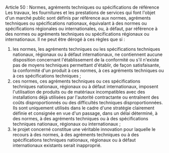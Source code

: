 Article 50 : Normes, agréments techniques ou spécifications de
référence
Les travaux, les fournitures et les prestations de services qui font
l'objet d'un marché public sont définis par référence aux normes,
agréments techniques ou spécifications nationaux, équivalant à des
normes ou spécifications régionales ou internationales, ou, à défaut,
par référence à des normes ou agréments techniques ou spécifications
régionaux ou internationaux.
Il ne peut être dérogé à ces règles que si :
1.  les normes, les agréments techniques ou les spécifications
techniques nationaux, régionaux ou à défaut internationaux, ne
contiennent aucune disposition concernant l'établissement de la
conformité ou s'il n'existe pas de moyens techniques permettant
d'établir, de façon satisfaisante, la conformité d'un produit à ces
normes, à ces agréments techniques ou à ces spécifications
techniques ;
2.  ces normes, ces agréments techniques ou ces spécifications
techniques nationaux, régionaux ou à défaut internationaux, imposent
l'utilisation de produits ou de matériaux incompatibles avec des
installations déjà utilisées par l'autorité contractante ou
entraînent des coûts disproportionnés ou des difficultés techniques
disproportionnées. Ils sont uniquement utilisés dans le cadre d'une
stratégie clairement définie et consignée en vue d'un passage, dans
un délai déterminé, à des normes, à des agréments techniques ou à
des spécifications techniques nationaux, régionaux ou internationaux
;
3.  le projet concerné constitue une véritable innovation pour laquelle
le recours à des normes, à des agréments techniques ou à des
spécifications techniques nationaux, régionaux ou à défaut
internationaux existants serait inapproprié.